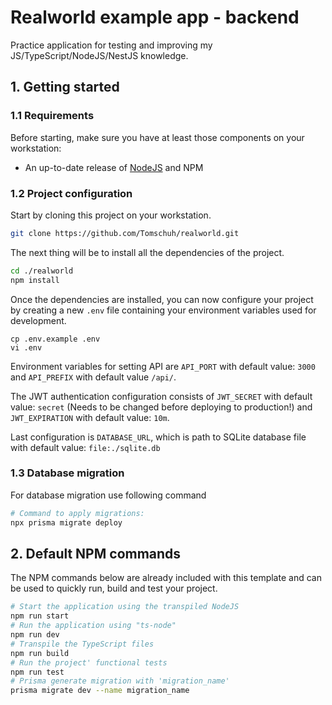 
# Realworld example app - backend

Practice application for testing and improving my JS/TypeScript/NodeJS/NestJS knowledge.

## 1. Getting started

### 1.1 Requirements

Before starting, make sure you have at least those components on your workstation:

- An up-to-date release of [NodeJS](https://nodejs.org/) and NPM

### 1.2 Project configuration

Start by cloning this project on your workstation.

``` sh
git clone https://github.com/Tomschuh/realworld.git
```

The next thing will be to install all the dependencies of the project.

```sh
cd ./realworld
npm install
```

Once the dependencies are installed, you can now configure your project by creating a new `.env` file containing your environment variables used for development.

```
cp .env.example .env
vi .env
```
Environment variables for setting API are `API_PORT` with default value: `3000` and `API_PREFIX` with default value `/api/`.

The JWT authentication configuration consists of `JWT_SECRET` with default value: `secret` (Needs to be changed before deploying to production!) and `JWT_EXPIRATION` with default value: `10m`.

Last configuration is `DATABASE_URL`, which is path to SQLite database file with default value: `file:./sqlite.db`

### 1.3 Database migration

For database migration use following command

```sh
# Command to apply migrations:
npx prisma migrate deploy
```

## 2. Default NPM commands

The NPM commands below are already included with this template and can be used to quickly run, build and test your project.

```sh
# Start the application using the transpiled NodeJS
npm run start
# Run the application using "ts-node"
npm run dev
# Transpile the TypeScript files
npm run build
# Run the project' functional tests
npm run test
# Prisma generate migration with 'migration_name'
prisma migrate dev --name migration_name 
```
